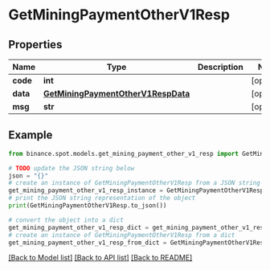 # GetMiningPaymentOtherV1Resp


## Properties

Name | Type | Description | Notes
------------ | ------------- | ------------- | -------------
**code** | **int** |  | [optional] 
**data** | [**GetMiningPaymentOtherV1RespData**](GetMiningPaymentOtherV1RespData.md) |  | [optional] 
**msg** | **str** |  | [optional] 

## Example

```python
from binance.spot.models.get_mining_payment_other_v1_resp import GetMiningPaymentOtherV1Resp

# TODO update the JSON string below
json = "{}"
# create an instance of GetMiningPaymentOtherV1Resp from a JSON string
get_mining_payment_other_v1_resp_instance = GetMiningPaymentOtherV1Resp.from_json(json)
# print the JSON string representation of the object
print(GetMiningPaymentOtherV1Resp.to_json())

# convert the object into a dict
get_mining_payment_other_v1_resp_dict = get_mining_payment_other_v1_resp_instance.to_dict()
# create an instance of GetMiningPaymentOtherV1Resp from a dict
get_mining_payment_other_v1_resp_from_dict = GetMiningPaymentOtherV1Resp.from_dict(get_mining_payment_other_v1_resp_dict)
```
[[Back to Model list]](../README.md#documentation-for-models) [[Back to API list]](../README.md#documentation-for-api-endpoints) [[Back to README]](../README.md)


